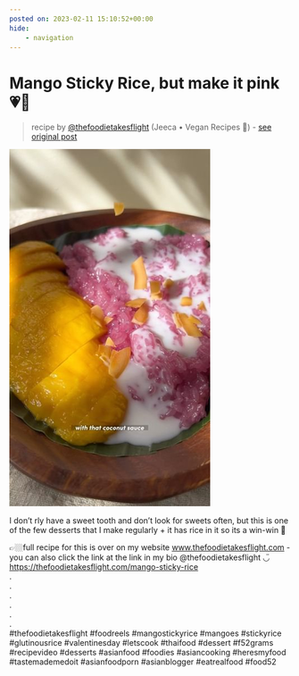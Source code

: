 ```yaml
---
posted on: 2023-02-11 15:10:52+00:00
hide:
    - navigation
---
```


# Mango Sticky Rice, but make it pink 💗🥭  

> recipe by [@thefoodietakesflight](https://www.instagram.com/thefoodietakesflight/) 
(Jeeca • Vegan Recipes 🥢) - [see original post](https://instagram.com/p/Cohs12KpnSL)

![](../img/thefoodietakesflight_11-02-2023_1502.png)

  
I don’t rly have a sweet tooth and don’t look for sweets often, but this is one of the few desserts that I make regularly + it has rice in it so its a win-win 🤪  
  
👉🏼full recipe for this is over on my website www.thefoodietakesflight.com - you can also click the link at the link in my bio @thefoodietakesflight ◡̈   
https://thefoodietakesflight.com/mango-sticky-rice  
.  
.  
.  
.  
.  
.  
\#thefoodietakesflight \#foodreels \#mangostickyrice \#mangoes \#stickyrice \#glutinousrice \#valentinesday \#letscook \#thaifood \#dessert \#f52grams \#recipevideo \#desserts \#asianfood \#foodies \#asiancooking \#heresmyfood \#tastemademedoit \#asianfoodporn \#asianblogger \#eatrealfood \#food52   